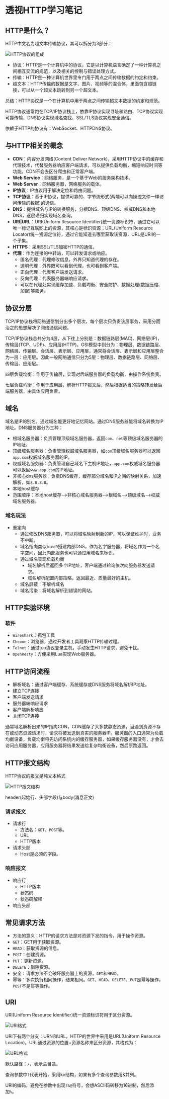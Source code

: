 # 透视HTTP学习笔记

## HTTP是什么？

HTTP中文名为超文本传输协议，其可以拆分为3部分：

![HTTP协议的组成]()

- 协议：HTTP是一个计算机中的协议，它是以计算机语言确定了一种计算机之间相互交流的规范，以及相关的控制与错误处理方式。
- 传输：HTTP是一种计算机世界里专门用于两点之间传输数据的约定和约束。
- 超文本：HTTP传输的数据是文字、图片、视频等的混合体，里面包含超链接，可以从一个超文本跳转到另一个超文本。

总结：HTTP协议是一个在计算机中用于两点之间传输超文本数据的约定和规范。

HTTP协议通常跑在TCP/IP协议栈上，依靠IP协议实现寻址和路由、TCP协议实现可靠传输、DNS协议实现域名查找、SSL/TLS协议实现安全通信。

依赖于HTTP的协议有：WebSocket、HTTPDNS协议。

## 与HTTP相关的概念

- **CDN**：内容分发网络(Content Deliver Network)，采用HTTP协议中的缓存和代理技术，代替服务器响应客户端请求，可以提供负载均衡，缩短响应时间等功能。CDN不会去区分爬虫和正常客户端。
- **Web Service**：网络服务，是一个基于Web的服务架构技术。
- **Web Server**：网络服务器，网络服务的载体。
- **IP协议**：IP协议用于解决定位和路由问题。
- **TCP协议**：基于IP协议，提供可靠的、字节流形式(两端可以向操控文件一样访问传输的数据)的通信。
- **DNS**：提供域名与IP的转换服务，分根DNS、顶级DNS、权威DNS和本地DNS，逐层递归实现域名查询。
- **URI|URL**：URI(Uniform Resource Identifier)统一资源标识符，通过它可以唯一标记互联网上的资源，其核心是标识资源；URL(Uniform Resource Locator)统一资源定位符，通过它能知道去哪里获取该资源，URL是URI的一个子集。
- **HTTPS**：采用SSL/TLS加密HTTP的通信。
- **代理**：作为连接的中转站，可以转发请求或响应。
  - 匿名代理：代理修改信息，外界只知道代理的存在。
  - 透明代理：外界既可以看到代理，也可看到客户端。
  - 正向代理：代表客户端发送请求。
  - 反向代理：代表服务器端响应请求。
  - 可以在代理处实现缓存加速、负载均衡、安全防护、数据处理(数据压缩、加密)等服务。

## 协议分层

TCP/IP协议栈将网络通信划分出多个层次，每个层次只负责该层事务，采用分而治之的思想解决了网络通信问题。

TCP/IP协议栈总共分为4层，从下往上分别是：数据链路层(MAC)、网络层(IP)，传输层(TCP、UDP)、应用层(HTTP)。OSI模型中则分为：物理层、数据链路层、网络层、传输层、会话层、表示层、应用层，通常将会话层、表示层和应用层整合为一层：应用层。因此一般网络通信只分为5层：物理层、数据链路层、网络层、传输层、应用层。

四层负载均衡：作用于传输层，实现对后端服务器的负载均衡，由操作系统负责。

七层负载均衡：作用于应用层，解析HTTP报文后，然后根据适当的策略转发给后端服务器，由具体应用负责。

## 域名

域名是IP的别名，通过域名能更好地记忆网站。通过DNS服务器能将域名转换为IP地址。DNS服务器分为三种：

- 根域名服务器：负责管理顶级域名服务器，返回`com`、`net`等顶级域名服务器的IP地址。
- 顶级域名服务器：负责管理权威域名服务器，如`com`顶级域名服务器可以返回`app.com`权威域名服务器的IP。
- 权威域名服务器：负责管理自己域名下主机IP地址，`app.com`权威域名服务器可以返回`www.app.com`的IP地址。
- 非核心dns服务器：负责DNS缓存，缓存部分域名和IP之间的映射关系，加速解析，如`8.8.8.8`。
- 本地host缓存
- 范围顺序：本地host缓存-->非核心域名服务器-->根域名-->顶级域名-->权威域名服务器。

### 域名玩法

- 重定向
  - 通过修改DNS服务器，可以将域名映射到新的IP，可以保证维护时，业务不中断。
  - 域名指向类似`bind9`搭建内部DNS，作为名字服务器，将域名作为一个名字空间，因此内部服务也可以通过用域名来标识。
  - 通过域名实现负载均衡
    - 域名解析后返回多个IP地址，客户端通过轮询依次向服务器发送请求。
    - 域名解析配置内部策略，返回最近、质量最好的主机。
  - 域名屏蔽：不解析域名
  - 域名污染：将域名解析到错误的网站。

## HTTP实验环境

### 软件

- `Wireshark`：抓包工具
- `Chrome`：浏览器，通过开发者工具观察HTTP传输过程。
- `Telnet`：通过tcp协议登录主机，手动发生HTTP请求，避免干扰。
- `OpenResty`：方便采用Lua实现Web服务器。

## HTTP访问流程

- 解析域名：通过客户端缓存、系统缓存或DNS服务将域名解析IP地址。
- 建立TCP连接
- 客户端发送请求
- 服务器端响应请求
- 客户端解析响应
- 关闭TCP连接

通常域名解析出来的IP指向CDN，CDN缓存了大多数静态资源，当遇到资源不存在或动态资源请求时，请求将被发送到真实的服务器IP。服务器的入口通常为负载均衡设备，负载均衡将先访问系统内的缓存服务器，如果缓存服务器没有，才会去访问应用服务器，应用服务器将结果发送给复杂均衡设备，然后原路返回。

## HTTP报文结构

HTTP协议的报文是纯文本格式

![HTTP报文结构]()

header(起始行、头部字段)与body(消息正文)

### 请求报文

- 请求行
  - 方法名：`GET`、`POST`等。
  - URL
  - HTTP版本
- 请求头部
  - Host是必须的字段。

### 响应报文

- 响应行
  - HTTP版本
  - 状态码
  - 状态码解释
- 响应头部

## 常见请求方法

- 方法的意义：HTTP的请求方法是对资源下发的指令，用于操作资源。
- `GET`：GET用于获取资源。
- `HEAD`：获取资源的信息。
- `POST`：创建资源。
- `PUT`：更新资源。
- `DELETE`：删除资源。
- 安全：请求方法不会破坏服务器上的资源，`GET`和`HEAD`。
- 幂等：多次执行相同操作，结果相同。`GET`、`HEAD`、`DELETE`、`PUT`是幂等操作，`POST`不是幂等操作。

## URI

URI(Uniform Resource Identifier)统一资源标识符用于区分资源。

![URI格式]()

URI下有两个分支：URN和URL，HTTP的世界中采用是URL(Uniform Resource Location)。URL通过资源的位置+资源名称来区分资源，其格式为：

![URL格式]()

默认路径：`/`，表示主目录。

查询参数中`?`代表开始，采用kv结构，如果有多个查询参数用&并列。

URI的编码，避免在参数中出现`?&@`符号，会想ASCII码转移为16进制，然后添加`%`。
